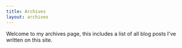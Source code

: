 ```yaml
---
title: Archives
layout: archives
---
```

Welcome to my archives page, this includes a list of all blog posts I've written on this site.
